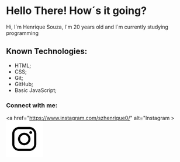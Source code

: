 <h1><Strong> Hello There! How´s it going?</strong></h1> 

<p>Hi, I´m Henrique Souza, I´m 20 years old and I´m currently studying programming</p> 
<h2> Known Technologies:</h2>
<ul>
 <li>HTML;</li>
 <li>CSS;</li>
 <li> Git; </li>
 <li> GitHub;</li>
 <li> Basic JavaScript;</li>
</ul>

<h3> Connect with me:</h3>

<a href="https://www.instagram.com/szhenrique0/" alt="Instagram > <img src="./assets/Insta.png"  alt="My Instagram account" width="100px"/> </a> 

